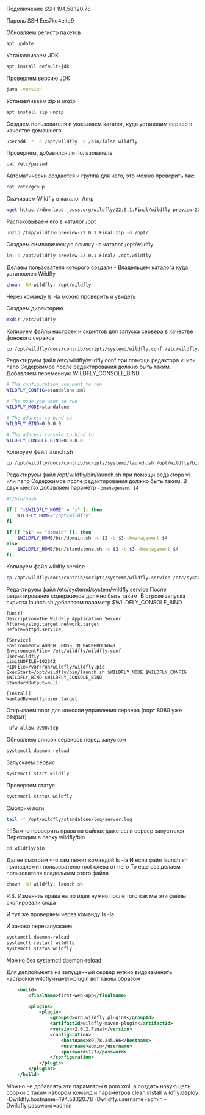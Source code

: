 Подключение SSH
194.58.120.78


Пароль SSH
Ees7ko4eito9

Обновляем регистр пакетов
```bash
apt update
```
Устанавливаем JDK
```bash
apt install default-jdk
```
Проверяем версию JDK
```bash
java -version
```
Устанавливаем zip и unzip
```bash
apt install zip unzip
```
Создаем пользователя и указываем каталог, куда установим сервер в качестве домашнего
```bash
useradd -r -d /opt/wildfly -s /bin/false wildfly
```
Проверяем, добавился ли пользователь
```bash
cat /etc/passwd
```
Автоматически создается и группа для него, это можно проверить так:
```bash
cat /etc/group
```

Скачиваем Wildfly в каталог /tmp
```bash
wget https://download.jboss.org/wildfly/22.0.1.Final/wildfly-preview-22.0.1.Final.zip -P /tmp/
```
Распаковываем его в каталог /opt
```bash
unzip /tmp/wildfly-preview-22.0.1.Final.zip -d /opt/
```
Создаем символическую ссылку на каталог /opt/wildfly
```bash
ln -s /opt/wildfly-preview-22.0.1.Final/ /opt/wildfly
```

Делаем пользователя которого создали - Владельцем каталога куда установлен Wildfly
```bash
chown -RH wildfly: /opt/wildfly
```
Через команду ls -la можно проверить и увидеть

Создаем директорию
```bash
mkdir /etc/wildfly
```

Копируем файлы настроек и скриптов для запуска сервера в качестве фонового сервиса
```bash
cp /opt/wildfly/docs/contrib/scripts/systemd/wildfly.conf /etc/wildfly/
```

Редактируем файл /etc/wildfly/wildfly.conf при помощи редактора vi или nano
Содержимое после редактирования должно быть таким. Добавляем переменную WILDFLY_CONSOLE_BIND
```bash
# The configuration you want to run
WILDFLY_CONFIG=standalone.xml

# The mode you want to run
WILDFLY_MODE=standalone

# The address to bind to
WILDFLY_BIND=0.0.0.0

# The address console to bind to
WILDFLY_CONSOLE_BIND=0.0.0.0
```


Копируем файл  launch.sh
```bash
cp /opt/wildfly/docs/contrib/scripts/systemd/launch.sh /opt/wildfly/bin/
```
Редактируем файл /opt/wildfly/bin/launch.sh при помощи редактора vi или nano
Содержимое после редактирования должно быть таким. В двух местах добавляем параметр `-bmanagement $4`
```bash
#!/bin/bash

if [ "x$WILDFLY_HOME" = "x" ]; then
    WILDFLY_HOME="/opt/wildfly"
fi

if [[ "$1" == "domain" ]]; then
    $WILDFLY_HOME/bin/domain.sh -c $2 -b $3 -bmanagement $4
else
    $WILDFLY_HOME/bin/standalone.sh -c $2 -b $3 -bmanagement $4
fi
```

Копируем файл  wildfly.service
```bash
cp /opt/wildfly/docs/contrib/scripts/systemd/wildfly.service /etc/systemd/system/
```

Редактируем файл /etc/systemd/system/wildfly.service
После редактирования содержимое должно быть таким. В строке запуска скрипта launch.sh добавляем параметр $WILDFLY_CONSOLE_BIND
```
[Unit]
Description=The WildFly Application Server
After=syslog.target network.target
Before=httpd.service

[Service]
Environment=LAUNCH_JBOSS_IN_BACKGROUND=1
EnvironmentFile=-/etc/wildfly/wildfly.conf
User=wildfly
LimitNOFILE=102642
PIDFile=/var/run/wildfly/wildfly.pid
ExecStart=/opt/wildfly/bin/launch.sh $WILDFLY_MODE $WILDFLY_CONFIG $WILDFLY_BIND $WILDFLY_CONSOLE_BIND
StandardOutput=null

[Install]
WantedBy=multi-user.target
```



Открываем порт для консоли управления сервера (порт 8080 уже открыт)
```bash
 ufw allow 9990/tcp
```
Обновляем список сервисов перед запуском
```bash
systemctl daemon-reload
```
Запускаем сервис
```bash
systemctl start wildfly
```
Проверяем статус
```bash
systemctl status wildfly
```
Смотрим логи
```bash
tail -f /opt/wildfly/standalone/log/server.log
```

!!!!Важно проверить права на файлах даже если сервер запустился
Переходим в папку wildfly/bin
```bash
cd wildfly/bin
```
Далее смотрим что там лежит командой ls -la
И если файл launch.sh принадлежит пользователю root слева от него
То еще раз делаем пользователя владельцем этого файла
```bash
chown -RH wildfly: launch.sh
```
P.S. Изменять права на по идее нужно после того как мы эти файлы скопировали сюда

И тут же проверяем через команду ls -la

И заново перезапускаем
```bash
systemctl daemon-reload
systemctl restart wildfly
systemctl status wildfly
```

Можно без systemctl daemon-reload

Для деплоймента на запущенный сервер нужно видоизменить настройки wildfly-maven-plugin вот таким образом
```xml
    <build>
        <finalName>first-web-app</finalName>

        <plugins>
            <plugin>
                <groupId>org.wildfly.plugins</groupId>
                <artifactId>wildfly-maven-plugin</artifactId>
                <version>2.0.2.Final</version>
                <configuration>
                    <hostname>80.78.245.66</hostname>
                    <username>admin</username>
                    <password>123</password>
                </configuration>
            </plugin>
        </plugins>
    </build>
```

Можно не добавлять эти параметры в pom.xml, а создать новую цель сборки с таким набором команд и параметров
clean install wildfly:deploy -Dwildfly.hostname=194.58.120.78 -Dwildfly.username=admin -Dwildfly.password=admin








